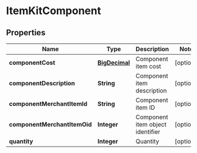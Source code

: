 
# ItemKitComponent

## Properties
Name | Type | Description | Notes
------------ | ------------- | ------------- | -------------
**componentCost** | [**BigDecimal**](BigDecimal.md) | Component item cost |  [optional]
**componentDescription** | **String** | Component item description |  [optional]
**componentMerchantItemId** | **String** | Component item ID |  [optional]
**componentMerchantItemOid** | **Integer** | Component item object identifier |  [optional]
**quantity** | **Integer** | Quantity |  [optional]



